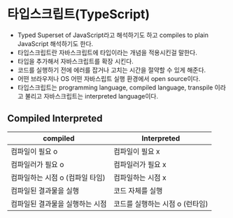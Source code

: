 # 타입스크립트(TypeScript)

- Typed Superset of JavaScript라고 해석하기도 하고 compiles to plain JavaScript 해석하기도 한다.
- 타입스크립트란 자바스크립트에 타입이라는 개념을 적용시킨걸 말한다.
- 타입을 추가해서 자바스크립트를 확장 시킨다.
- 코드를 실행하기 전에 에러를 잡거나 고치는 시간을 절약할 수 있게 해준다.
- 어떤 브라우저나 OS 어떤 자바스립트 실행 환경에서 open source이다.
- 타입스크립트는 programming language, compiled language, transpile 이라고 불리고 자바스크립트는 interpreted language이다.

## Compiled Interpreted
compiled | Interpreted
-- | --
컴파일이 필요 o | 컴파일이 필요 x
컴파일러가 필요 o | 컴파일러가 필요 x
컴파일하는 시점 o (컴파일 타임) | 컴파일하는 시점 x
컴파일된 결과물을 실행 | 코드 자체를 실행
컴파일된 결과물을 실행하는 시점 | 코드를 실행하는 시점 o (런타임)
